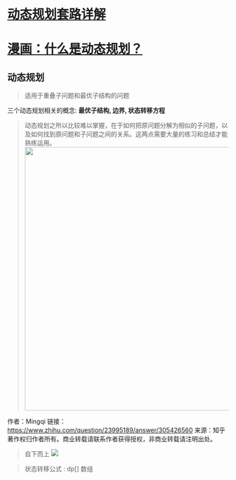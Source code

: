 # [动态规划套路详解](https://leetcode-cn.com/problems/fibonacci-number/solution/dong-tai-gui-hua-tao-lu-xiang-jie-by-labuladong/)
# [漫画：什么是动态规划？](https://juejin.im/post/5a29d52cf265da43333e4da7)

## 动态规划

> 适用于重叠子问题和最优子结构的问题


三个动态规划相关的概念: **最优子结构, 边界, 状态转移方程**

> 动态规划之所以比较难以掌握，在于如何把原问题分解为相似的子问题，以及如何找到原问题和子问题之间的关系。这两点需要大量的练习和总结才能熟练运用。<img data-rawheight="61" src="https://pic1.zhimg.com/50/v2-cc627e653bd7ceac99f79468ba290e2d_hd.jpg" data-size="normal" data-rawwidth="600" class="origin_image zh-lightbox-thumb" width="600" data-original="https://pic1.zhimg.com/v2-cc627e653bd7ceac99f79468ba290e2d_r.jpg"/>
  
  作者：Mingqi
  链接：https://www.zhihu.com/question/23995189/answer/305426560
  来源：知乎
  著作权归作者所有。商业转载请联系作者获得授权，非商业转载请注明出处。

> 自下而上
![](https://user-gold-cdn.xitu.io/2017/12/8/1603368f5735235e?imageView2/0/w/1280/h/960/format/webp/ignore-error/1)

> 状态转移公式 : dp[] 数组